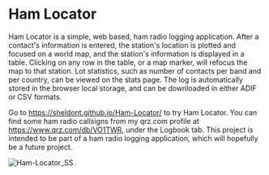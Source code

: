 <h1>Ham Locator</h1>

Ham Locator is a simple, web based, ham radio logging application. After a contact's information is entered, the station's location is plotted and focused on a world map, and the station's information is displayed in a table. Clicking on any row in the table, or a map marker, will refocus the map to that station. Lot statistics, such as number of contacts per band and per country, can be viewed on the stats page. The log is automatically stored in the browser local storage, and can be downloaded in either ADIF or CSV formats.

Go to https://sheldont.github.io/Ham-Locator/ to try Ham Locator. You can find some ham radio callsigns from my qrz.com profile at https://www.qrz.com/db/VO1TWR, under the Logbook tab. This project is intended to be part of a ham radio logging application, which will hopefully be a future project.


![Ham-Locator_SS](https://user-images.githubusercontent.com/109766064/202676155-eb73de80-8653-4415-8d3a-5f656a31eecb.png)
